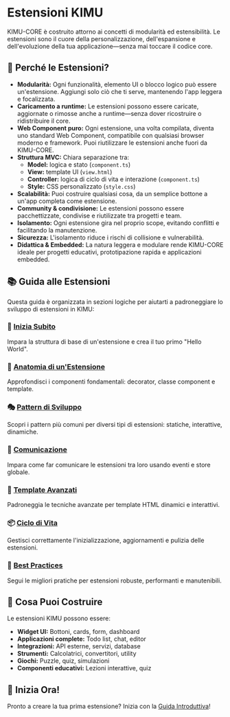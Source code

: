 # Estensioni KIMU

KIMU-CORE è costruito attorno ai concetti di modularità ed estensibilità. Le estensioni sono il cuore della personalizzazione, dell'espansione e dell'evoluzione della tua applicazione—senza mai toccare il codice core.

## 🚀 Perché le Estensioni?

- **Modularità:** Ogni funzionalità, elemento UI o blocco logico può essere un'estensione. Aggiungi solo ciò che ti serve, mantenendo l'app leggera e focalizzata.
- **Caricamento a runtime:** Le estensioni possono essere caricate, aggiornate o rimosse anche a runtime—senza dover ricostruire o ridistribuire il core.
- **Web Component puro:** Ogni estensione, una volta compilata, diventa uno standard Web Component, compatibile con qualsiasi browser moderno e framework. Puoi riutilizzare le estensioni anche fuori da KIMU-CORE.
- **Struttura MVC:** Chiara separazione tra:
  - **Model:** logica e stato (`component.ts`)
  - **View:** template UI (`view.html`)
  - **Controller:** logica di ciclo di vita e interazione (`component.ts`)
  - **Style:** CSS personalizzato (`style.css`)
- **Scalabilità:** Puoi costruire qualsiasi cosa, da un semplice bottone a un'app completa come estensione.
- **Community & condivisione:** Le estensioni possono essere pacchettizzate, condivise e riutilizzate tra progetti e team.
- **Isolamento:** Ogni estensione gira nel proprio scope, evitando conflitti e facilitando la manutenzione.
- **Sicurezza:** L'isolamento riduce i rischi di collisione e vulnerabilità.
- **Didattica & Embedded:** La natura leggera e modulare rende KIMU-CORE ideale per progetti educativi, prototipazione rapida e applicazioni embedded.

## 📚 Guida alle Estensioni

Questa guida è organizzata in sezioni logiche per aiutarti a padroneggiare lo sviluppo di estensioni in KIMU:

### 🏁 [Inizia Subito](./getting-started.md)
Impara la struttura di base di un'estensione e crea il tuo primo "Hello World".

### 🔧 [Anatomia di un'Estensione](./anatomy.md)
Approfondisci i componenti fondamentali: decorator, classe component e template.

### 🎭 [Pattern di Sviluppo](./patterns.md)
Scopri i pattern più comuni per diversi tipi di estensioni: statiche, interattive, dinamiche.

### 🔄 [Comunicazione](./communication.md)
Impara come far comunicare le estensioni tra loro usando eventi e store globale.

### 🎨 [Template Avanzati](./templates.md)
Padroneggia le tecniche avanzate per template HTML dinamici e interattivi.

### 📦 [Ciclo di Vita](./lifecycle.md)
Gestisci correttamente l'inizializzazione, aggiornamenti e pulizia delle estensioni.

### 🚀 [Best Practices](./best-practices.md)
Segui le migliori pratiche per estensioni robuste, performanti e manutenibili.

## 🎯 Cosa Puoi Costruire

Le estensioni KIMU possono essere:

- **Widget UI:** Bottoni, cards, form, dashboard
- **Applicazioni complete:** Todo list, chat, editor
- **Integrazioni:** API esterne, servizi, database
- **Strumenti:** Calcolatrici, convertitori, utility
- **Giochi:** Puzzle, quiz, simulazioni
- **Componenti educativi:** Lezioni interattive, quiz

## 🚀 Inizia Ora!

Pronto a creare la tua prima estensione? Inizia con la [Guida Introduttiva](./getting-started.md)!
